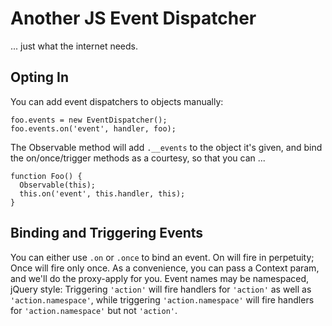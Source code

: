 # Another JS Event Dispatcher

... just what the internet needs.

## Opting In

You can add event dispatchers to objects manually:
```
foo.events = new EventDispatcher();
foo.events.on('event', handler, foo);
```

The Observable method will add `.__events` to the object it's given, and bind
the on/once/trigger methods as a courtesy, so that you can ...
```
function Foo() {
  Observable(this);
  this.on('event', this.handler, this);
}
```

## Binding and Triggering Events

You can either use `.on` or `.once` to bind an event. On will fire in perpetuity; Once will fire only once.
As a convenience, you can pass a Context param, and we'll do the proxy-apply for you.
Event names may be namespaced, jQuery style: Triggering `'action'` will fire handlers for `'action'` as well as
`'action.namespace'`, while triggering `'action.namespace'` will fire handlers for `'action.namespace'` but not
`'action'`.